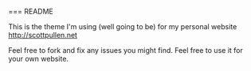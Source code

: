 === README

This is the theme I'm using (well going to be) for my personal website http://scottpullen.net

Feel free to fork and fix any issues you might find.
Feel free to use it for your own website.
